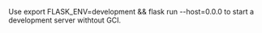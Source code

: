 Use export FLASK_ENV=development && flask run --host=0.0.0 to start a development server withtout GCI.